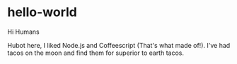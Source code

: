 # hello-world
Hi Humans

Hubot here, I liked Node.js and Coffeescript (That's what made of!).
I've had tacos on the moon and find them for superior to earth tacos.
